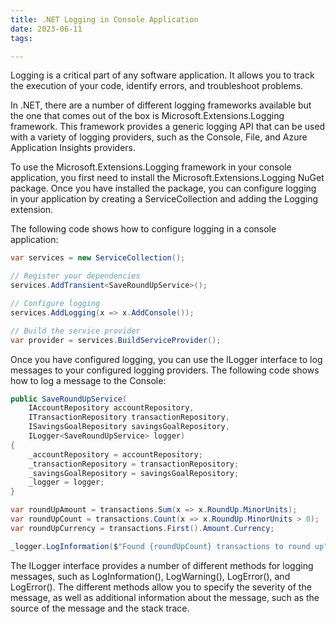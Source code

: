 ```yaml
---
title: .NET Logging in Console Application
date: 2023-06-11
tags:

---
```


Logging is a critical part of any software application. It allows you to track the execution of your code, identify errors, and troubleshoot problems.


In .NET, there are a number of different logging frameworks available but the one that comes out of the box is Microsoft.Extensions.Logging framework. This framework provides a generic logging API that can be used with a variety of logging providers, such as the Console, File, and Azure Application Insights providers.


To use the Microsoft.Extensions.Logging framework in your console application, you first need to install the Microsoft.Extensions.Logging NuGet package. Once you have installed the package, you can configure logging in your application by creating a ServiceCollection and adding the Logging extension.


The following code shows how to configure logging in a console application:


```c#
var services = new ServiceCollection();

// Register your dependencies
services.AddTransient<SaveRoundUpService>();

// Configure logging
services.AddLogging(x => x.AddConsole());

// Build the service provider
var provider = services.BuildServiceProvider();
```


Once you have configured logging, you can use the ILogger interface to log messages to your configured logging providers. The following code shows how to log a message to the Console:


```c#
public SaveRoundUpService(
    IAccountRepository accountRepository,
    ITransactionRepository transactionRepository,
    ISavingsGoalRepository savingsGoalRepository,
    ILogger<SaveRoundUpService> logger)
{
    _accountRepository = accountRepository;
    _transactionRepository = transactionRepository;
    _savingsGoalRepository = savingsGoalRepository;
    _logger = logger;
}

var roundUpAmount = transactions.Sum(x => x.RoundUp.MinorUnits);
var roundUpCount = transactions.Count(x => x.RoundUp.MinorUnits > 0);
var roundUpCurrency = transactions.First().Amount.Currency;

_logger.LogInformation($"Found {roundUpCount} transactions to round up");

```


The ILogger interface provides a number of different methods for logging messages, such as LogInformation(), LogWarning(), LogError(), and LogError(). The different methods allow you to specify the severity of the message, as well as additional information about the message, such as the source of the message and the stack trace.


